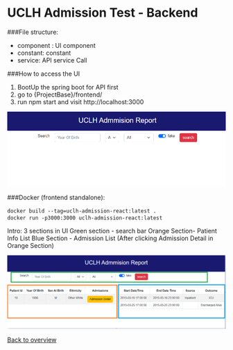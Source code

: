 # UCLH Admission Test - Backend

###File structure:
- component : UI component
- constant: constant
- service: API service Call

###How to access the UI
1. BootUp the spring boot for API first
2. go to {ProjectBase}/frontend/
3. run npm start and visit http://localhost:3000

![Done](landing.png)

###Docker (frontend standalone):

    docker build --tag=uclh-admission-react:latest .
    docker run -p3000:3000 uclh-admission-react:latest

Intro:
3 sections in UI
Green section - search bar
Orange Section- Patient Info List
Blue Section - Admission List (After clicking Admission Detail in Orange Section)

![](img.png)

[Back to overview](../README.md)

